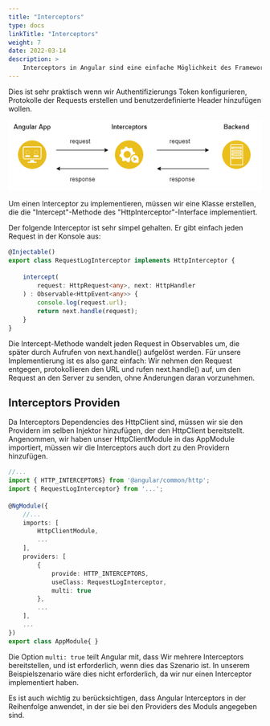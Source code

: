 ```yaml
---
title: "Interceptors"
type: docs
linkTitle: "Interceptors"
weight: 7
date: 2022-03-14
description: >
    Interceptors in Angular sind eine einfache Möglichkeit des Frameworks, die http-Requests global abzufangen und zu verändern, bevor sie an den Server gesendet werden. 
---
```


Dies ist sehr praktisch wenn wir Authentifizierungs Token konfigurieren, Protokolle der Requests erstellen und benutzerdefinierte Header hinzufügen wollen.

![Interceptor](/images/angular/interceptor.PNG)

Um einen Interceptor zu implementieren, müssen wir eine Klasse erstellen, die die "Intercept"-Methode des "HttpInterceptor"-Interface implementiert.

Der folgende Interceptor ist sehr simpel gehalten. Er gibt einfach jeden Request in der Konsole aus:

```typescript
@Injectable()
export class RequestLogInterceptor implements HttpInterceptor {

    intercept(
        request: HttpRequest<any>, next: HttpHandler
    ) : Observable<HttpEvent<any>> {
        console.log(request.url);
        return next.handle(request);
    }
}
```
Die Intercept-Methode wandelt jeden Request in Observables um, die später durch Aufrufen von next.handle() aufgelöst werden.
Für unsere Implementierung ist es also ganz einfach: Wir nehmen den Request entgegen, protokollieren den URL und rufen next.handle() auf, um den Request an den Server zu senden, ohne Änderungen daran vorzunehmen.

## Interceptors Providen
Da Interceptors Dependencies des HttpClient sind, müssen wir sie den Providern im selben Injektor hinzufügen, der den HttpClient bereitstellt.
Angenommen, wir haben unser HttpClientModule in das AppModule importiert, müssen wir die Interceptors auch dort zu den Providern hinzufügen.

```typescript
//...
import { HTTP_INTERCEPTORS} from '@angular/common/http';
import { RequestLogInterceptor} from '...';

@NgModule({
    //...
    imports: [
        HttpClientModule,
        ...
    ],
    providers: [
        {
            provide: HTTP_INTERCEPTORS,
            useClass: RequestLogInterceptor,
            multi: true
        },
        ...
    ],
    ...
})
export class AppModule{ }
```

Die Option `multi: true` teilt Angular mit, dass Wir mehrere Interceptors bereitstellen, und ist erforderlich, wenn dies das Szenario ist.
In unserem Beispielszenario wäre dies nicht erforderlich, da wir nur einen Interceptor implementiert haben.

Es ist auch wichtig zu berücksichtigen, dass Angular Interceptors in der Reihenfolge anwendet, in der sie bei den Providers des Moduls angegeben sind.